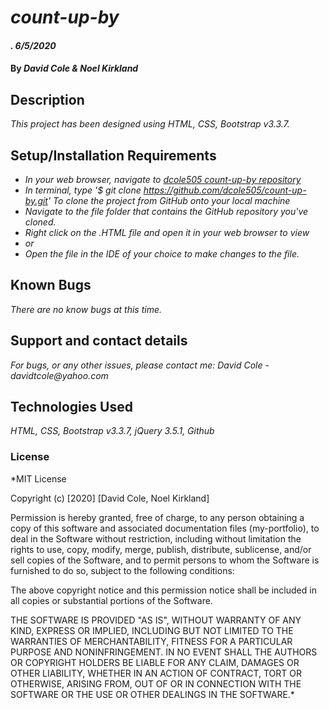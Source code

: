 # _count-up-by_

#### _. 6/5/2020_

#### By _**David Cole & Noel Kirkland**_

## Description

_This project has been designed using HTML, CSS, Bootstrap v3.3.7._

## Setup/Installation Requirements

* _In your web browser, navigate to [dcole505 count-up-by repository](https://github.com/dcole505/count-up-by)_
* _In terminal, type '$ git clone https://github.com/dcole505/count-up-by.git' To clone the project from GitHub onto your local machine_
* _Navigate to the file folder that contains the GitHub repository you've cloned._
* _Right click on the .HTML file and open it in your web browser to view_
* _or_
* _Open the file in the IDE of your choice to make changes to the file._


## Known Bugs

_There are no know bugs at this time._

## Support and contact details

_For bugs, or any other issues, please contact me: David Cole - davidtcole@yahoo.com_

## Technologies Used

_HTML, CSS, Bootstrap v3.3.7, jQuery 3.5.1, Github_

### License

*MIT License

Copyright (c) [2020] [David Cole, Noel Kirkland]

Permission is hereby granted, free of charge, to any person obtaining a copy
of this software and associated documentation files (my-portfolio), to deal
in the Software without restriction, including without limitation the rights
to use, copy, modify, merge, publish, distribute, sublicense, and/or sell
copies of the Software, and to permit persons to whom the Software is
furnished to do so, subject to the following conditions:

The above copyright notice and this permission notice shall be included in all
copies or substantial portions of the Software.

THE SOFTWARE IS PROVIDED "AS IS", WITHOUT WARRANTY OF ANY KIND, EXPRESS OR
IMPLIED, INCLUDING BUT NOT LIMITED TO THE WARRANTIES OF MERCHANTABILITY,
FITNESS FOR A PARTICULAR PURPOSE AND NONINFRINGEMENT. IN NO EVENT SHALL THE
AUTHORS OR COPYRIGHT HOLDERS BE LIABLE FOR ANY CLAIM, DAMAGES OR OTHER
LIABILITY, WHETHER IN AN ACTION OF CONTRACT, TORT OR OTHERWISE, ARISING FROM,
OUT OF OR IN CONNECTION WITH THE SOFTWARE OR THE USE OR OTHER DEALINGS IN THE
SOFTWARE.*